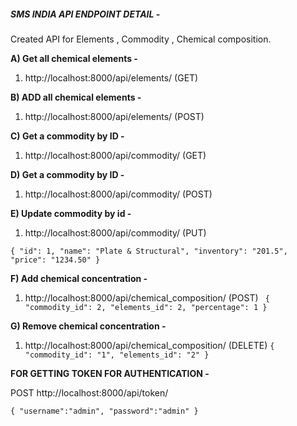 ##### **SMS INDIA API ENDPOINT DETAIL -**

Created API for Elements , Commodity , Chemical composition.

**A) Get all chemical elements -** 

1) http://localhost:8000/api/elements/ (GET)

**B) ADD all chemical elements -** 

1) http://localhost:8000/api/elements/ (POST)

**C) Get a commodity by ID -** 

1) http://localhost:8000/api/commodity/ (GET)

**D) Get a commodity by ID -** 

1) http://localhost:8000/api/commodity/ (POST)


**E) Update commodity by id -** 
1) http://localhost:8000/api/commodity/ (PUT)

`{
 "id": 1,
 "name": "Plate & Structural",
 "inventory": "201.5",
 "price": "1234.50"
}`

**F) Add chemical concentration -**
1) http://localhost:8000/api/chemical_composition/ (POST)
`
 {
"commodity_id": 2,
"elements_id": 2,
"percentage": 1
}`


**G) Remove chemical concentration -**
1) http://localhost:8000/api/chemical_composition/ (DELETE)
`{
"commodity_id": "1",
"elements_id": "2"
}`



**FOR GETTING TOKEN FOR AUTHENTICATION -** 

POST http://localhost:8000/api/token/

`{
	"username":"admin",
	"password":"admin"
}`




